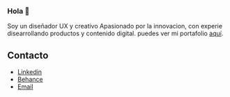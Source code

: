### Hola 👋

Soy un diseñador UX y creativo Apasionado por la innovacion, con experie  disearrollando productos y contenido digital. puedes ver mi portafolio [aquí](https://www.behance.net/gallery/99535637/PORTAFOLIO).

## Contacto

- [Linkedin](https://www.linkedin.com/in/ernesto-escobar-524b7b5a/)
- [Behance](https://www.behance.net/ernesto11610)
- [Email](ernestoescobar.digital@gmail.com)
